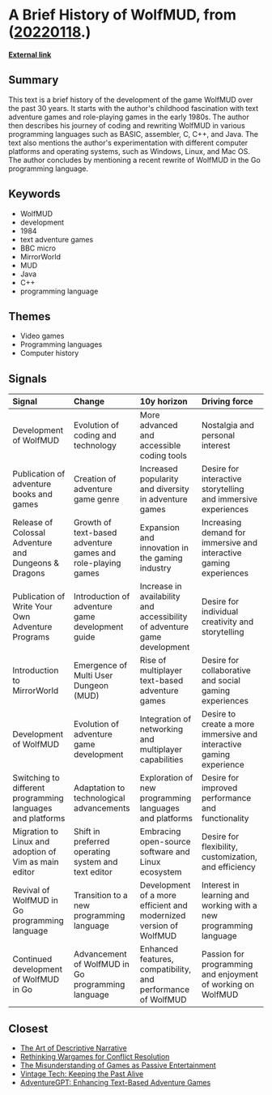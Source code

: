 # __A Brief History of WolfMUD__, from ([20220118](https://kghosh.substack.com/p/20220118).)

__[External link](https://www.wolfmud.org/history.html)__



## Summary

This text is a brief history of the development of the game WolfMUD over the past 30 years. It starts with the author's childhood fascination with text adventure games and role-playing games in the early 1980s. The author then describes his journey of coding and rewriting WolfMUD in various programming languages such as BASIC, assembler, C, C++, and Java. The text also mentions the author's experimentation with different computer platforms and operating systems, such as Windows, Linux, and Mac OS. The author concludes by mentioning a recent rewrite of WolfMUD in the Go programming language.

## Keywords

* WolfMUD
* development
* 1984
* text adventure games
* BBC micro
* MirrorWorld
* MUD
* Java
* C++
* programming language

## Themes

* Video games
* Programming languages
* Computer history

## Signals

| Signal                                                     | Change                                                      | 10y horizon                                                              | Driving force                                                       |
|:-----------------------------------------------------------|:------------------------------------------------------------|:-------------------------------------------------------------------------|:--------------------------------------------------------------------|
| Development of WolfMUD                                     | Evolution of coding and technology                          | More advanced and accessible coding tools                                | Nostalgia and personal interest                                     |
| Publication of adventure books and games                   | Creation of adventure game genre                            | Increased popularity and diversity in adventure games                    | Desire for interactive storytelling and immersive experiences       |
| Release of Colossal Adventure and Dungeons & Dragons       | Growth of text-based adventure games and role-playing games | Expansion and innovation in the gaming industry                          | Increasing demand for immersive and interactive gaming experiences  |
| Publication of Write Your Own Adventure Programs           | Introduction of adventure game development guide            | Increase in availability and accessibility of adventure game development | Desire for individual creativity and storytelling                   |
| Introduction to MirrorWorld                                | Emergence of Multi User Dungeon (MUD)                       | Rise of multiplayer text-based adventure games                           | Desire for collaborative and social gaming experiences              |
| Development of WolfMUD                                     | Evolution of adventure game development                     | Integration of networking and multiplayer capabilities                   | Desire to create a more immersive and interactive gaming experience |
| Switching to different programming languages and platforms | Adaptation to technological advancements                    | Exploration of new programming languages and platforms                   | Desire for improved performance and functionality                   |
| Migration to Linux and adoption of Vim as main editor      | Shift in preferred operating system and text editor         | Embracing open-source software and Linux ecosystem                       | Desire for flexibility, customization, and efficiency               |
| Revival of WolfMUD in Go programming language              | Transition to a new programming language                    | Development of a more efficient and modernized version of WolfMUD        | Interest in learning and working with a new programming language    |
| Continued development of WolfMUD in Go                     | Advancement of WolfMUD in Go programming language           | Enhanced features, compatibility, and performance of WolfMUD             | Passion for programming and enjoyment of working on WolfMUD         |

## Closest

* [The Art of Descriptive Narrative](617689258a3de15e84fcdd3cbc117844)
* [Rethinking Wargames for Conflict Resolution](290b39e08f51973a22385822003f38c2)
* [The Misunderstanding of Games as Passive Entertainment](5797ccbc5ac9da0ec2936ac35930f2c5)
* [Vintage Tech: Keeping the Past Alive](2a98922fc3676ea6365782ce075cf589)
* [AdventureGPT: Enhancing Text-Based Adventure Games](191070a30a1d11509e1f783a0ca8e8e0)